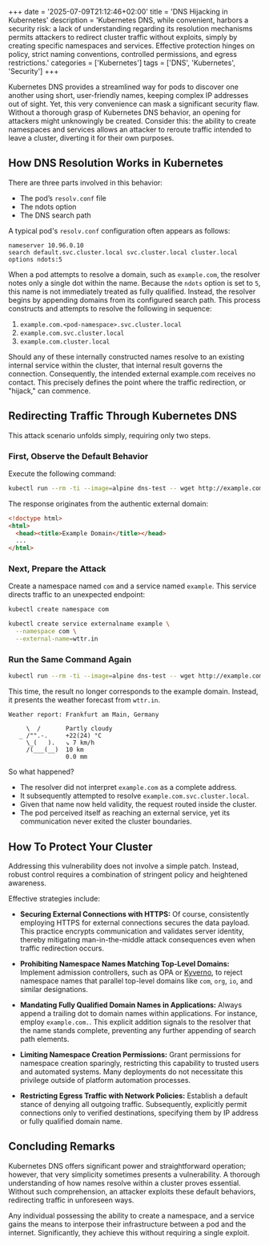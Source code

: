 +++
date = '2025-07-09T21:12:46+02:00'
title = 'DNS Hijacking in Kubernetes'
description = 'Kubernetes DNS, while convenient, harbors a security risk: a lack of understanding regarding its resolution mechanisms permits attackers to redirect cluster traffic without exploits, simply by creating specific namespaces and services. Effective protection hinges on policy, strict naming conventions, controlled permissions, and egress restrictions.'
categories = ['Kubernetes']
tags = ['DNS', 'Kubernetes', 'Security']
+++

Kubernetes DNS provides a streamlined way for pods to discover one another using short, user-friendly names, 
keeping complex IP addresses out of sight. 
Yet, this very convenience can mask a significant security flaw. Without a thorough grasp of Kubernetes DNS behavior, an opening for attackers might unknowingly be created. 
Consider this: the ability to create namespaces and services allows an attacker to reroute traffic intended to leave a cluster, diverting it for their own purposes.

## How DNS Resolution Works in Kubernetes

There are three parts involved in this behavior:

* The pod’s `resolv.conf` file
* The ndots option
* The DNS search path

A typical pod's `resolv.conf` configuration often appears as follows:

```
nameserver 10.96.0.10
search default.svc.cluster.local svc.cluster.local cluster.local
options ndots:5
```

When a pod attempts to resolve a domain, such as `example.com`, the resolver notes only a single dot within the name. 
Because the `ndots` option is set to `5`, this name is not immediately treated as fully qualified. 
Instead, the resolver begins by appending domains from its configured search path. 
This process constructs and attempts to resolve the following in sequence:

1. `example.com.<pod-namespace>.svc.cluster.local`
2. `example.com.svc.cluster.local`
3. `example.com.cluster.local`

Should any of these internally constructed names resolve to an existing internal service within the cluster,
that internal result governs the connection.
Consequently, the intended external example.com receives no contact. 
This precisely defines the point where the traffic redirection, or "hijack," can commence.

## Redirecting Traffic Through Kubernetes DNS

This attack scenario unfolds simply, requiring only two steps.

### First, Observe the Default Behavior

Execute the following command:

```bash
kubectl run --rm -ti --image=alpine dns-test -- wget http://example.com -qO-
```

The response originates from the authentic external domain:

```html
<!doctype html>
<html>
  <head><title>Example Domain</title></head>
  ...
</html>
```

### Next, Prepare the Attack

Create a namespace named `com` and a service named `example`. This service directs traffic to an unexpected endpoint:

```bash
kubectl create namespace com

kubectl create service externalname example \
  --namespace com \
  --external-name=wttr.in
```

### Run the Same Command Again

```bash
kubectl run --rm -ti --image=alpine dns-test -- wget http://example.com -qO-
```

This time, the result no longer corresponds to the example domain. 
Instead, it presents the weather forecast from `wttr.in`.

```
Weather report: Frankfurt am Main, Germany

     \  /       Partly cloudy
   _ /"".-.     +22(24) °C
     \_(   ).   ↘ 7 km/h
     /(___(__)  10 km
                0.0 mm
```

So what happened?

* The resolver did not interpret `example.com` as a complete address.
* It subsequently attempted to resolve `example.com.svc.cluster.local`.
* Given that name now held validity, the request routed inside the cluster.
* The pod perceived itself as reaching an external service, yet its communication never exited the cluster boundaries.

## How To Protect Your Cluster

Addressing this vulnerability does not involve a simple patch.
Instead, robust control requires a combination of stringent policy and heightened awareness.

Effective strategies include:

* **Securing External Connections with HTTPS:** Of course, consistently employing HTTPS for external connections secures the data payload. This practice encrypts communication and validates server identity, thereby mitigating man-in-the-middle attack consequences even when traffic redirection occurs.

* **Prohibiting Namespace Names Matching Top-Level Domains:**
  Implement admission controllers, such as OPA or [Kyverno](https://kyverno.io/),
  to reject namespace names that parallel top-level domains like `com`, `org`, `io`, and similar designations.

* **Mandating Fully Qualified Domain Names in Applications:** Always append a trailing dot to domain names within applications. For instance, employ `example.com.`. This explicit addition signals to the resolver that the name stands complete, preventing any further appending of search path elements.

* **Limiting Namespace Creation Permissions:** Grant permissions for namespace creation sparingly, restricting this capability to trusted users and automated systems. Many deployments do not necessitate this privilege outside of platform automation processes.

* **Restricting Egress Traffic with Network Policies:** Establish a default stance of denying all outgoing traffic. Subsequently, explicitly permit connections only to verified destinations, specifying them by IP address or fully qualified domain name.

## Concluding Remarks

Kubernetes DNS offers significant power and straightforward operation;
however, that very simplicity sometimes presents a vulnerability. 
A thorough understanding of how names resolve within a cluster proves essential. 
Without such comprehension, an attacker exploits these default behaviors, redirecting traffic in unforeseen ways.

Any individual possessing the ability to create a namespace, 
and a service gains the means to interpose their infrastructure between a pod and the internet.
Significantly, they achieve this without requiring a single exploit.
